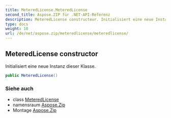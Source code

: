 ```yaml
---
title: MeteredLicense.MeteredLicense
second_title: Aspose.ZIP für .NET-API-Referenz
description: MeteredLicense constructeur. Initialisiert eine neue Instanz dieser Klasse.
type: docs
weight: 10
url: /de/net/aspose.zip/meteredlicense/meteredlicense/
---
```

## MeteredLicense constructor

Initialisiert eine neue Instanz dieser Klasse.

```csharp
public MeteredLicense()
```

### Siehe auch

* class [MeteredLicense](../)
* namensraum [Aspose.Zip](../../meteredlicense/)
* Montage [Aspose.Zip](../../../)


